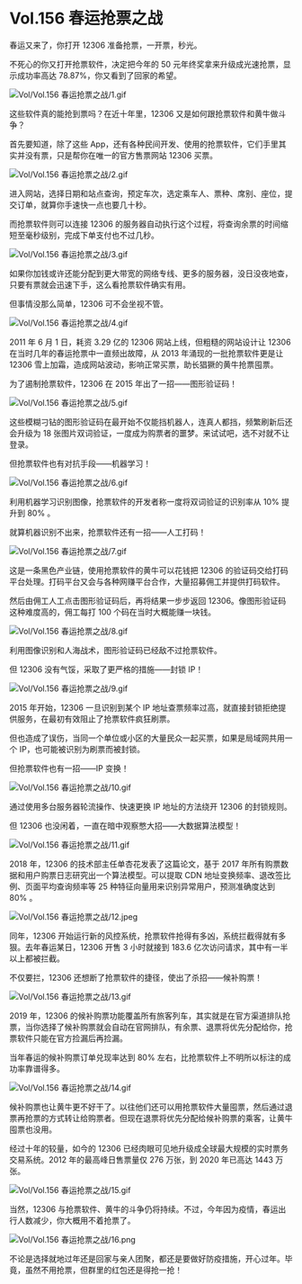 # Vol.156 春运抢票之战

春运又来了，你打开 12306 准备抢票，一开票，秒光。

不死心的你又打开抢票软件，决定把今年的 50 元年终奖拿来升级成光速抢票，显示成功率高达 78.87%，你又看到了回家的希望。

![Vol/Vol.156 春运抢票之战/1.gif](https://cdn.jsdelivr.net/gh/just-prog/static/image/Vol/Vol.156%20春运抢票之战/1.gif)

这些软件真的能抢到票吗？在近十年里，12306 又是如何跟抢票软件和黄牛做斗争？

首先要知道，除了这些 App，还有各种民间开发、使用的抢票软件，它们手里其实并没有票，只是帮你在唯一的官方售票网站 12306 买票。

![Vol/Vol.156 春运抢票之战/2.gif](https://cdn.jsdelivr.net/gh/just-prog/static/image/Vol/Vol.156%20春运抢票之战/2.gif)

进入网站，选择日期和站点查询，预定车次，选定乘车人、票种、席别、座位，提交订单，就算你手速快一点也要几十秒。

而抢票软件则可以连接 12306 的服务器自动执行这个过程，将查询余票的时间缩短至毫秒级别，完成下单支付也不过几秒。

![Vol/Vol.156 春运抢票之战/3.gif](https://cdn.jsdelivr.net/gh/just-prog/static/image/Vol/Vol.156%20春运抢票之战/3.gif)

如果你加钱或许还能分配到更大带宽的网络专线、更多的服务器，没日没夜地查，只要有票就会迅速下手，这么看抢票软件确实有用。

但事情没那么简单，12306 可不会坐视不管。

![Vol/Vol.156 春运抢票之战/4.gif](https://cdn.jsdelivr.net/gh/just-prog/static/image/Vol/Vol.156%20春运抢票之战/4.gif)

2011 年 6 月 1 日，耗资 3.29 亿的 12306 网站上线，但粗糙的网站设计让 12306 在当时几年的春运抢票中一直频出故障，从 2013 年涌现的一批抢票软件更是让 12306 雪上加霜，造成网站波动，影响正常买票，助长猖獗的黄牛抢票囤票。

为了遏制抢票软件，12306 在 2015 年出了一招——图形验证码！

![Vol/Vol.156 春运抢票之战/5.gif](https://cdn.jsdelivr.net/gh/just-prog/static/image/Vol/Vol.156%20春运抢票之战/5.gif)

这些模糊刁钻的图形验证码在最开始不仅能挡机器人，连真人都挡，频繁刷新后还会升级为 18 张图片双词验证，一度成为购票者的噩梦。来试试吧，选不对就不让登录。

但抢票软件也有对抗手段——机器学习！

![Vol/Vol.156 春运抢票之战/6.gif](https://cdn.jsdelivr.net/gh/just-prog/static/image/Vol/Vol.156%20春运抢票之战/6.gif)

利用机器学习识别图像，抢票软件的开发者称一度将双词验证的识别率从 10% 提升到 80% 。

就算机器识别不出来，抢票软件还有一招——人工打码！

![Vol/Vol.156 春运抢票之战/7.gif](https://cdn.jsdelivr.net/gh/just-prog/static/image/Vol/Vol.156%20春运抢票之战/7.gif)

这是一条黑色产业链，使用抢票软件的黄牛可以花钱把 12306 的验证码交给打码平台处理。打码平台又会与各种网赚平台合作，大量招募佣工并提供打码软件。

然后由佣工人工点击图形验证码后，再将结果一步步返回 12306。像图形验证码这种难度高的，佣工每打 100 个码在当时大概能赚一块钱。

![Vol/Vol.156 春运抢票之战/8.gif](https://cdn.jsdelivr.net/gh/just-prog/static/image/Vol/Vol.156%20春运抢票之战/8.gif)

利用图像识别和人海战术，图形验证码已经敌不过抢票软件。

但 12306 没有气馁，采取了更严格的措施——封锁 IP！

![Vol/Vol.156 春运抢票之战/9.gif](https://cdn.jsdelivr.net/gh/just-prog/static/image/Vol/Vol.156%20春运抢票之战/9.gif)

2015 年开始，12306 一旦识别到某个 IP 地址查票频率过高，就直接封锁拒绝提供服务，在最初有效阻止了抢票软件疯狂刷票。

但也造成了误伤，当同一个单位或小区的大量民众一起买票，如果是局域网共用一个 IP，也可能被识别为刷票而被封锁。

但抢票软件也有一招——IP 变换！

![Vol/Vol.156 春运抢票之战/10.gif](https://cdn.jsdelivr.net/gh/just-prog/static/image/Vol/Vol.156%20春运抢票之战/10.gif)

通过使用多台服务器轮流操作、快速更换 IP 地址的方法绕开 12306 的封锁规则。

但 12306 也没闲着，一直在暗中观察憋大招——大数据算法模型！

![Vol/Vol.156 春运抢票之战/11.gif](https://cdn.jsdelivr.net/gh/just-prog/static/image/Vol/Vol.156%20春运抢票之战/11.gif)

2018 年，12306 的技术部主任单杏花发表了这篇论文，基于 2017 年所有购票数据和用户购票日志研究出一个算法模型。可以提取 CDN 地址变换频率、退改签比例、页面平均查询频率等 25 种特征向量用来识别异常用户，预测准确度达到 80% 。

![Vol/Vol.156 春运抢票之战/12.jpeg](https://cdn.jsdelivr.net/gh/just-prog/static/image/Vol/Vol.156%20春运抢票之战/12.jpeg)

同年，12306 开始运行新的风控系统，抢票软件抢得有多凶，系统拦截得就有多狠。去年春运某日，12306 开售 3 小时就接到 183.6 亿次访问请求，其中有一半以上都被拦截。

不仅要拦，12306 还想断了抢票软件的捷径，使出了杀招——候补购票！

![Vol/Vol.156 春运抢票之战/13.gif](https://cdn.jsdelivr.net/gh/just-prog/static/image/Vol/Vol.156%20春运抢票之战/13.gif)

2019 年，12306 的候补购票功能覆盖所有旅客列车，其实就是在官方渠道排队抢票，当你选择了候补购票就会自动在官网排队，有余票、退票将优先分配给你，抢票软件只能在官方捡漏后再捡漏。

当年春运的候补购票订单兑现率达到 80% 左右，比抢票软件上不明所以标注的成功率靠谱得多。

![Vol/Vol.156 春运抢票之战/14.gif](https://cdn.jsdelivr.net/gh/just-prog/static/image/Vol/Vol.156%20春运抢票之战/14.gif)

候补购票也让黄牛更不好干了。以往他们还可以用抢票软件大量囤票，然后通过退票再抢票的方式转让给购票者。但现在退票将优先分配给候补购票的乘客，让黄牛囤票也没用。

经过十年的较量，如今的 12306 已经肉眼可见地升级成全球最大规模的实时票务交易系统。2012 年的最高峰日售票量仅 276 万张，到 2020 年已高达 1443 万张。

![Vol/Vol.156 春运抢票之战/15.gif](https://cdn.jsdelivr.net/gh/just-prog/static/image/Vol/Vol.156%20春运抢票之战/15.gif)

当然，12306 与抢票软件、黄牛的斗争仍将持续。不过，今年因为疫情，春运出行人数减少，你大概用不着抢票了。

![Vol/Vol.156 春运抢票之战/16.png](https://cdn.jsdelivr.net/gh/just-prog/static/image/Vol/Vol.156%20春运抢票之战/16.png)

不论是选择就地过年还是回家与亲人团聚，都还是要做好防疫措施，开心过年。毕竟，虽然不用抢票，但群里的红包还是得抢一抢！
